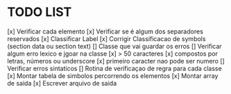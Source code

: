 # TODO LIST

[x] Verificar cada elemento
    [x] Verificar se é algum dos separadores reservados
    [x] Classificar Label
    [x] Corrigir Classificacao de symbols (section data ou section text)
    [] Classe que vai guardar os erros
    [] Verificar algum erro lexico e jgoar na classe
        [x] > 50 caracteres
        [x] compostos por letras, números ou underscore
        [x] primeiro caracter nao pode ser numero
    [] Verificar erros sintaticos
        [] Rotina de verificaçao de regra para cada classe
    [x] Montar tabela de simbolos percorrendo os elementos
    [x] Montar array de saida
    [x] Escrever arquivo de saida
